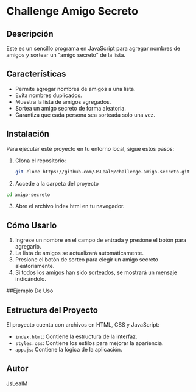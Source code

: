 # Challenge Amigo Secreto

## Descripción
Este es un sencillo programa en JavaScript para agregar nombres de amigos y sortear un "amigo secreto" de la lista.

## Características
- Permite agregar nombres de amigos a una lista.
- Evita nombres duplicados.
- Muestra la lista de amigos agregados.
- Sortea un amigo secreto de forma aleatoria.
- Garantiza que cada persona sea sorteada solo una vez.

## Instalación
Para ejecutar este proyecto en tu entorno local, sigue estos pasos:
1. Clona el repositorio:
   ```sh
   git clone https://github.com/JsLealM/challenge-amigo-secreto.git
   ```
2. Accede a la carpeta del proyecto
  ```sh
  cd amigo-secreto
  ```
3. Abre el archivo index.html en tu navegador.

## Cómo Usarlo
1. Ingrese un nombre en el campo de entrada y presione el botón para agregarlo.
2. La lista de amigos se actualizará automáticamente.
3. Presione el botón de sorteo para elegir un amigo secreto aleatoriamente.
4. Si todos los amigos han sido sorteados, se mostrará un mensaje indicándolo.

##Ejemplo De Uso


## Estructura del Proyecto
El proyecto cuenta con archivos en HTML, CSS y JavaScript:
- `index.html`: Contiene la estructura de la interfaz.
- `styles.css`: Contiene los estilos para mejorar la apariencia.
- `app.js`: Contiene la lógica de la aplicación.

## Autor
JsLealM
